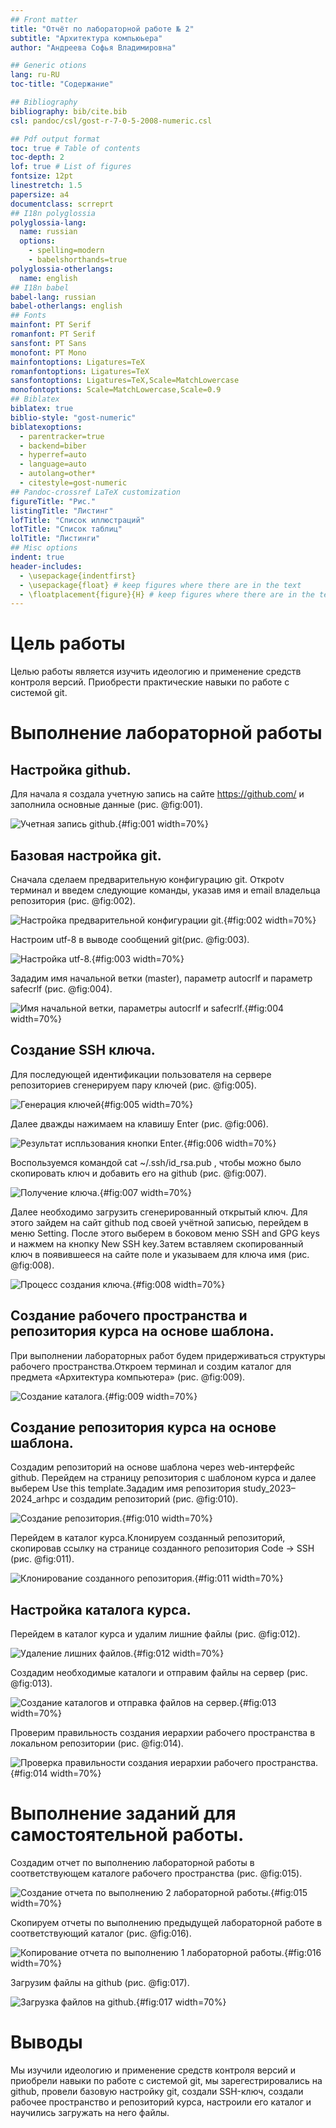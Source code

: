 ```yaml
---
## Front matter
title: "Отчёт по лабораторной работе № 2"
subtitle: "Архитектура компьюьера"
author: "Андреева Софья Владимировна"

## Generic otions
lang: ru-RU
toc-title: "Содержание"

## Bibliography
bibliography: bib/cite.bib
csl: pandoc/csl/gost-r-7-0-5-2008-numeric.csl

## Pdf output format
toc: true # Table of contents
toc-depth: 2
lof: true # List of figures
fontsize: 12pt
linestretch: 1.5
papersize: a4
documentclass: scrreprt
## I18n polyglossia
polyglossia-lang:
  name: russian
  options:
	- spelling=modern
	- babelshorthands=true
polyglossia-otherlangs:
  name: english
## I18n babel
babel-lang: russian
babel-otherlangs: english
## Fonts
mainfont: PT Serif
romanfont: PT Serif
sansfont: PT Sans
monofont: PT Mono
mainfontoptions: Ligatures=TeX
romanfontoptions: Ligatures=TeX
sansfontoptions: Ligatures=TeX,Scale=MatchLowercase
monofontoptions: Scale=MatchLowercase,Scale=0.9
## Biblatex
biblatex: true
biblio-style: "gost-numeric"
biblatexoptions:
  - parentracker=true
  - backend=biber
  - hyperref=auto
  - language=auto
  - autolang=other*
  - citestyle=gost-numeric
## Pandoc-crossref LaTeX customization
figureTitle: "Рис."
listingTitle: "Листинг"
lofTitle: "Список иллюстраций"
lotTitle: "Список таблиц"
lolTitle: "Листинги"
## Misc options
indent: true
header-includes:
  - \usepackage{indentfirst}
  - \usepackage{float} # keep figures where there are in the text
  - \floatplacement{figure}{H} # keep figures where there are in the text
---
```


# Цель работы

Целью работы является изучить идеологию и применение средств контроля версий.
Приобрести практические навыки по работе с системой git.


# Выполнение лабораторной работы

## Настройка github.

Для начала я создала учетную запись на сайте https://github.com/ и заполнила
основные данные (рис. @fig:001).

![Учетная запись github.](image/1.png){#fig:001 width=70%}

## Базовая настройка git.

Сначала сделаем предварительную конфигурацию git. Откроtv терминал и введем
следующие команды, указав имя и email владельца репозитория (рис. @fig:002).

![Настройка предварительной конфигурации git.](image/2.png){#fig:002 width=70%}

Настроим utf-8 в выводе сообщений git(рис. @fig:003).

![Настройка utf-8.](image/3.png){#fig:003 width=70%}

Зададим имя начальной ветки (master), параметр autocrlf и параметр safecrlf (рис. @fig:004).

![Имя начальной ветки, параметры autocrlf и safecrlf.](image/4.png){#fig:004 width=70%}

## Создание SSH ключа.

Для последующей идентификации пользователя на сервере репозиториев сгенерируем пару ключей (рис. @fig:005).

![Генерация ключей](image/5.png){#fig:005 width=70%}

Далее дважды нажимаем на клавишу Enter (рис. @fig:006).

![Результат испльзования кнопки Enter.](image/6.png){#fig:006 width=70%}

Воспользуемся командой cat ~/.ssh/id_rsa.pub , чтобы можно было скопировать ключ и добавить его на github (рис. @fig:007).

![Получение ключа.](image/7.png){#fig:007 width=70%}

Далее необходимо загрузить сгенерированный открытый ключ. Для этого зайдем на сайт github под своей учётной записью, перейдем в меню Setting. После этого выберем в боковом меню SSH and GPG keys и нажмем на кнопку New SSH key.Затем вставляем скопированный ключ в появившееся на сайте поле и указываем для ключа имя (рис. @fig:008).

![Процесс создания ключа.](image/8.png){#fig:008 width=70%}

## Создание рабочего пространства и репозитория курса на основе шаблона.

При выполнении лабораторных работ будем придерживаться структуры рабочего пространства.Откроем терминал и создим каталог для предмета «Архитектура компьютера» (рис. @fig:009).

![Создание каталога.](image/9.png){#fig:009 width=70%}

## Создание репозитория курса на основе шаблона.

Создадим репозиторий на основе шаблона через web-интерфейс github. Перейдем на страницу репозитория с шаблоном курса и далее выберем Use this template.Зададим имя репозитория study_2023–2024_arhpc и создадим репозиторий (рис. @fig:010).

![Создание репозитория.](image/10.png){#fig:010 width=70%}

Перейдем в каталог курса.Клонируем созданный репозиторий, скопировав ссылку на странице созданного репозитория Code -> SSH (рис. @fig:011).

![Клонирование созданного репозитория.](image/11.png){#fig:011 width=70%}

## Настройка каталога курса.

Перейдем в каталог курса и удалим лишние файлы (рис. @fig:012).

![Удаление лишних файлов.](image/12.png){#fig:012 width=70%}

Создадим необходимые каталоги и отправим файлы на сервер (рис. @fig:013).

![Создание каталогов и отправка файлов на сервер.](image/13.png){#fig:013 width=70%}

Проверим правильность создания иерархии рабочего пространства в локальном репозитории (рис. @fig:014).

![Проверка правильности создания иерархии рабочего пространства.](image/14.png){#fig:014 width=70%}

# Выполнение заданий для самостоятельной работы.

Создадим отчет по выполнению лабораторной работы в соответствующем каталоге рабочего пространства (рис. @fig:015).

![Создание отчета по выполнению 2 лабораторной работы.](image/15.png){#fig:015 width=70%}

Скопируем отчеты по выполнению предыдущей лабораторной работе в соответствующий каталог (рис. @fig:016).

![Копирование отчета по выполнению 1 лабораторной работы.](image/16.png){#fig:016 width=70%}

Загрузим файлы на github (рис. @fig:017).

![Загрузка файлов на github.](image/17.png){#fig:017 width=70%}

# Выводы

Мы изучили идеологию и применение средств контроля версий и приобрели навыки по работе с системой git, мы зарегестрировались на github, провели базовую настройку git, создали SSH-ключ, создали рабочее пространство и репозиторий курса, настроили его каталог и научились загружать на него файлы.


